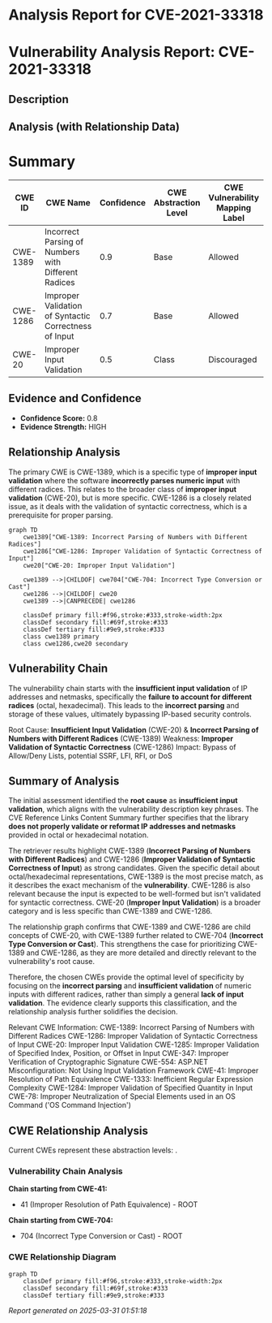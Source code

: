 # Analysis Report for CVE-2021-33318

# Vulnerability Analysis Report: CVE-2021-33318

## Description



## Analysis (with Relationship Data)

# Summary
| CWE ID | CWE Name | Confidence | CWE Abstraction Level | CWE Vulnerability Mapping Label | CWE-Vulnerability Mapping Notes |
|---|---|---|---|---|---|
| CWE-1389 | Incorrect Parsing of Numbers with Different Radices | 0.9 | Base | Allowed | Primary CWE |
| CWE-1286 | Improper Validation of Syntactic Correctness of Input | 0.7 | Base | Allowed | Secondary CWE |
| CWE-20 | Improper Input Validation | 0.5 | Class | Discouraged | Secondary CWE |

## Evidence and Confidence

*   **Confidence Score:** 0.8
*   **Evidence Strength:** HIGH

## Relationship Analysis
The primary CWE is CWE-1389, which is a specific type of **improper input validation** where the software **incorrectly parses numeric input** with different radices. This relates to the broader class of **improper input validation** (CWE-20), but is more specific. CWE-1286 is a closely related issue, as it deals with the validation of syntactic correctness, which is a prerequisite for proper parsing.

```mermaid
graph TD
    cwe1389["CWE-1389: Incorrect Parsing of Numbers with Different Radices"]
    cwe1286["CWE-1286: Improper Validation of Syntactic Correctness of Input"]
    cwe20["CWE-20: Improper Input Validation"]

    cwe1389 -->|CHILDOF| cwe704["CWE-704: Incorrect Type Conversion or Cast"]
    cwe1286 -->|CHILDOF| cwe20
    cwe1389 -->|CANPRECEDE| cwe1286

    classDef primary fill:#f96,stroke:#333,stroke-width:2px
    classDef secondary fill:#69f,stroke:#333
    classDef tertiary fill:#9e9,stroke:#333
    class cwe1389 primary
    class cwe1286,cwe20 secondary
```

## Vulnerability Chain
The vulnerability chain starts with the **insufficient input validation** of IP addresses and netmasks, specifically the **failure to account for different radices** (octal, hexadecimal). This leads to the **incorrect parsing** and storage of these values, ultimately bypassing IP-based security controls.

Root Cause: **Insufficient Input Validation** (CWE-20) & **Incorrect Parsing of Numbers with Different Radices** (CWE-1389)
Weakness: **Improper Validation of Syntactic Correctness** (CWE-1286)
Impact: Bypass of Allow/Deny Lists, potential SSRF, LFI, RFI, or DoS

## Summary of Analysis
The initial assessment identified the **root cause** as **insufficient input validation**, which aligns with the vulnerability description key phrases. The CVE Reference Links Content Summary further specifies that the library **does not properly validate or reformat IP addresses and netmasks** provided in octal or hexadecimal notation.

The retriever results highlight CWE-1389 (**Incorrect Parsing of Numbers with Different Radices**) and CWE-1286 (**Improper Validation of Syntactic Correctness of Input**) as strong candidates. Given the specific detail about octal/hexadecimal representations, CWE-1389 is the most precise match, as it describes the exact mechanism of the **vulnerability**. CWE-1286 is also relevant because the input is expected to be well-formed but isn't validated for syntactic correctness. CWE-20 (**Improper Input Validation**) is a broader category and is less specific than CWE-1389 and CWE-1286.

The relationship graph confirms that CWE-1389 and CWE-1286 are child concepts of CWE-20, with CWE-1389 further related to CWE-704 (**Incorrect Type Conversion or Cast**). This strengthens the case for prioritizing CWE-1389 and CWE-1286, as they are more detailed and directly relevant to the vulnerability's root cause.

Therefore, the chosen CWEs provide the optimal level of specificity by focusing on the **incorrect parsing** and **insufficient validation** of numeric inputs with different radices, rather than simply a general **lack of input validation**. The evidence clearly supports this classification, and the relationship analysis further solidifies the decision.

Relevant CWE Information:
CWE-1389: Incorrect Parsing of Numbers with Different Radices
CWE-1286: Improper Validation of Syntactic Correctness of Input
CWE-20: Improper Input Validation
CWE-1285: Improper Validation of Specified Index, Position, or Offset in Input
CWE-347: Improper Verification of Cryptographic Signature
CWE-554: ASP.NET Misconfiguration: Not Using Input Validation Framework
CWE-41: Improper Resolution of Path Equivalence
CWE-1333: Inefficient Regular Expression Complexity
CWE-1284: Improper Validation of Specified Quantity in Input
CWE-78: Improper Neutralization of Special Elements used in an OS Command ('OS Command Injection')


## CWE Relationship Analysis

Current CWEs represent these abstraction levels: .


### Vulnerability Chain Analysis

**Chain starting from CWE-41:**
- 41 (Improper Resolution of Path Equivalence) - ROOT


**Chain starting from CWE-704:**
- 704 (Incorrect Type Conversion or Cast) - ROOT



### CWE Relationship Diagram

```mermaid
graph TD
    classDef primary fill:#f96,stroke:#333,stroke-width:2px
    classDef secondary fill:#69f,stroke:#333
    classDef tertiary fill:#9e9,stroke:#333
```



*Report generated on 2025-03-31 01:51:18*
